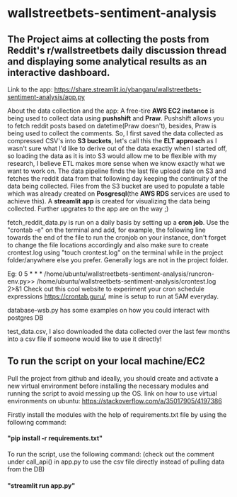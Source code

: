 # wallstreetbets-sentiment-analysis
## The Project aims at collecting the posts from Reddit's r/wallstreetbets daily discussion thread and displaying some analytical results as an interactive dashboard.
Link to the app: https://share.streamlit.io/ybangaru/wallstreetbets-sentiment-analysis/app.py

About the data collection and the app:
A free-tire **AWS EC2 instance** is being used to collect data using **pushshift** and **Praw**. Pushshift allows you to fetch reddit posts based on datetime(Praw doesn't), besides, Praw is being used to collect the comments. So, I first saved the data collected as compressed CSV's into **S3 buckets**, let's call this the **ELT approach** as I wasn't sure what I'd like to derive out of the data exactly when I started off, so loading the data as it is into S3 would allow me to be flexible with my research, I believe ETL makes more sense when we know exactly what we want to work on. The data pipeline finds the last file upload date on S3 and fetches the reddit data from that following day keeping the continuity of the data being collected. Files from the S3 bucket are used to populate a table which was already created on **Posgresql**(the **AWS RDS** services are used to achieve this). A **streamlit app** is created for visualizing the data being collected. Further upgrates to the app are on the way ;)

fetch_reddit_data.py is run on a daily basis by setting up a **cron job**. Use the "crontab -e" on the terminal and add, for example, the following line towards the end of the file to run the cronjob on your instance, don't forget to change the file locations accordingly and also make sure to create crontest.log using "touch crontest.log" on the terminal while in the project folder/anywhere else you prefer. Generally logs are not in the project folder.

Eg: 0 5 * * *  /home/ubuntu/wallstreetbets-sentiment-analysis/runcron-env.py>> /home/ubuntu/wallstreetbets-sentiment-analysis/crontest.log 2>&1
Check out this cool website to experiment your cron schedule expressions https://crontab.guru/, mine is setup to run at 5AM everyday.

database-wsb.py has some examples on how you could interact with postgres DB

test_data.csv, I also downloaded the data collected over the last few months into a csv file if someone would like to use it directly!


## To run the script on your local machine/EC2
Pull the project from github and ideally, you should create and activate a new virtual environment before installing the necessary modules and running the script to avoid messing up the OS.
link on how to use virtual environments on ubuntu: https://stackoverflow.com/a/35017905/4197386

Firstly install the modules with the help of requirements.txt file by using the following command:
#### "pip install -r requirements.txt"
To run the script, use the following command: (check out the comment under call_api() in app.py to use the csv file directly instead of pulling data from the DB)
#### "streamlit run app.py"

